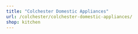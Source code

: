 ```yaml
---
title: "Colchester Domestic Appliances"
url: /colchester/colchester-domestic-appliances/
shop: kitchen
---
```

